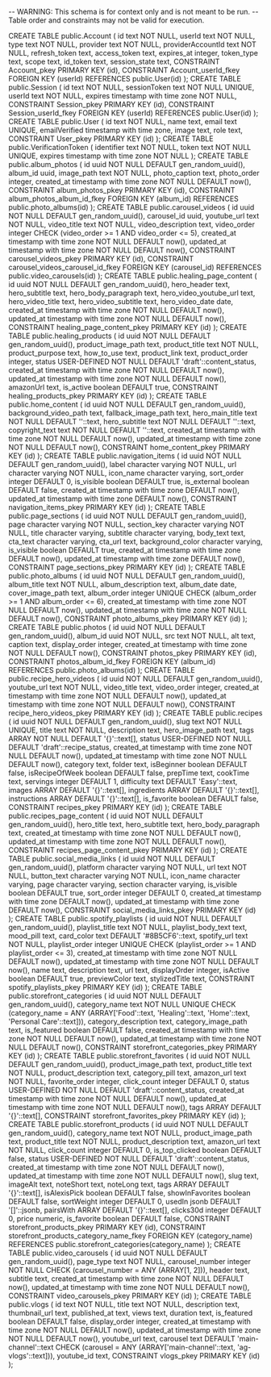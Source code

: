-- WARNING: This schema is for context only and is not meant to be run.
-- Table order and constraints may not be valid for execution.

CREATE TABLE public.Account (
  id text NOT NULL,
  userId text NOT NULL,
  type text NOT NULL,
  provider text NOT NULL,
  providerAccountId text NOT NULL,
  refresh_token text,
  access_token text,
  expires_at integer,
  token_type text,
  scope text,
  id_token text,
  session_state text,
  CONSTRAINT Account_pkey PRIMARY KEY (id),
  CONSTRAINT Account_userId_fkey FOREIGN KEY (userId) REFERENCES public.User(id)
);
CREATE TABLE public.Session (
  id text NOT NULL,
  sessionToken text NOT NULL UNIQUE,
  userId text NOT NULL,
  expires timestamp with time zone NOT NULL,
  CONSTRAINT Session_pkey PRIMARY KEY (id),
  CONSTRAINT Session_userId_fkey FOREIGN KEY (userId) REFERENCES public.User(id)
);
CREATE TABLE public.User (
  id text NOT NULL,
  name text,
  email text UNIQUE,
  emailVerified timestamp with time zone,
  image text,
  role text,
  CONSTRAINT User_pkey PRIMARY KEY (id)
);
CREATE TABLE public.VerificationToken (
  identifier text NOT NULL,
  token text NOT NULL UNIQUE,
  expires timestamp with time zone NOT NULL
);
CREATE TABLE public.album_photos (
  id uuid NOT NULL DEFAULT gen_random_uuid(),
  album_id uuid,
  image_path text NOT NULL,
  photo_caption text,
  photo_order integer,
  created_at timestamp with time zone NOT NULL DEFAULT now(),
  CONSTRAINT album_photos_pkey PRIMARY KEY (id),
  CONSTRAINT album_photos_album_id_fkey FOREIGN KEY (album_id) REFERENCES public.photo_albums(id)
);
CREATE TABLE public.carousel_videos (
  id uuid NOT NULL DEFAULT gen_random_uuid(),
  carousel_id uuid,
  youtube_url text NOT NULL,
  video_title text NOT NULL,
  video_description text,
  video_order integer CHECK (video_order >= 1 AND video_order <= 5),
  created_at timestamp with time zone NOT NULL DEFAULT now(),
  updated_at timestamp with time zone NOT NULL DEFAULT now(),
  CONSTRAINT carousel_videos_pkey PRIMARY KEY (id),
  CONSTRAINT carousel_videos_carousel_id_fkey FOREIGN KEY (carousel_id) REFERENCES public.video_carousels(id)
);
CREATE TABLE public.healing_page_content (
  id uuid NOT NULL DEFAULT gen_random_uuid(),
  hero_header text,
  hero_subtitle text,
  hero_body_paragraph text,
  hero_video_youtube_url text,
  hero_video_title text,
  hero_video_subtitle text,
  hero_video_date date,
  created_at timestamp with time zone NOT NULL DEFAULT now(),
  updated_at timestamp with time zone NOT NULL DEFAULT now(),
  CONSTRAINT healing_page_content_pkey PRIMARY KEY (id)
);
CREATE TABLE public.healing_products (
  id uuid NOT NULL DEFAULT gen_random_uuid(),
  product_image_path text,
  product_title text NOT NULL,
  product_purpose text,
  how_to_use text,
  product_link text,
  product_order integer,
  status USER-DEFINED NOT NULL DEFAULT 'draft'::content_status,
  created_at timestamp with time zone NOT NULL DEFAULT now(),
  updated_at timestamp with time zone NOT NULL DEFAULT now(),
  amazonUrl text,
  is_active boolean DEFAULT true,
  CONSTRAINT healing_products_pkey PRIMARY KEY (id)
);
CREATE TABLE public.home_content (
  id uuid NOT NULL DEFAULT gen_random_uuid(),
  background_video_path text,
  fallback_image_path text,
  hero_main_title text NOT NULL DEFAULT ''::text,
  hero_subtitle text NOT NULL DEFAULT ''::text,
  copyright_text text NOT NULL DEFAULT ''::text,
  created_at timestamp with time zone NOT NULL DEFAULT now(),
  updated_at timestamp with time zone NOT NULL DEFAULT now(),
  CONSTRAINT home_content_pkey PRIMARY KEY (id)
);
CREATE TABLE public.navigation_items (
  id uuid NOT NULL DEFAULT gen_random_uuid(),
  label character varying NOT NULL,
  url character varying NOT NULL,
  icon_name character varying,
  sort_order integer DEFAULT 0,
  is_visible boolean DEFAULT true,
  is_external boolean DEFAULT false,
  created_at timestamp with time zone DEFAULT now(),
  updated_at timestamp with time zone DEFAULT now(),
  CONSTRAINT navigation_items_pkey PRIMARY KEY (id)
);
CREATE TABLE public.page_sections (
  id uuid NOT NULL DEFAULT gen_random_uuid(),
  page character varying NOT NULL,
  section_key character varying NOT NULL,
  title character varying,
  subtitle character varying,
  body_text text,
  cta_text character varying,
  cta_url text,
  background_color character varying,
  is_visible boolean DEFAULT true,
  created_at timestamp with time zone DEFAULT now(),
  updated_at timestamp with time zone DEFAULT now(),
  CONSTRAINT page_sections_pkey PRIMARY KEY (id)
);
CREATE TABLE public.photo_albums (
  id uuid NOT NULL DEFAULT gen_random_uuid(),
  album_title text NOT NULL,
  album_description text,
  album_date date,
  cover_image_path text,
  album_order integer UNIQUE CHECK (album_order >= 1 AND album_order <= 6),
  created_at timestamp with time zone NOT NULL DEFAULT now(),
  updated_at timestamp with time zone NOT NULL DEFAULT now(),
  CONSTRAINT photo_albums_pkey PRIMARY KEY (id)
);
CREATE TABLE public.photos (
  id uuid NOT NULL DEFAULT gen_random_uuid(),
  album_id uuid NOT NULL,
  src text NOT NULL,
  alt text,
  caption text,
  display_order integer,
  created_at timestamp with time zone NOT NULL DEFAULT now(),
  CONSTRAINT photos_pkey PRIMARY KEY (id),
  CONSTRAINT photos_album_id_fkey FOREIGN KEY (album_id) REFERENCES public.photo_albums(id)
);
CREATE TABLE public.recipe_hero_videos (
  id uuid NOT NULL DEFAULT gen_random_uuid(),
  youtube_url text NOT NULL,
  video_title text,
  video_order integer,
  created_at timestamp with time zone NOT NULL DEFAULT now(),
  updated_at timestamp with time zone NOT NULL DEFAULT now(),
  CONSTRAINT recipe_hero_videos_pkey PRIMARY KEY (id)
);
CREATE TABLE public.recipes (
  id uuid NOT NULL DEFAULT gen_random_uuid(),
  slug text NOT NULL UNIQUE,
  title text NOT NULL,
  description text,
  hero_image_path text,
  tags ARRAY NOT NULL DEFAULT '{}'::text[],
  status USER-DEFINED NOT NULL DEFAULT 'draft'::recipe_status,
  created_at timestamp with time zone NOT NULL DEFAULT now(),
  updated_at timestamp with time zone NOT NULL DEFAULT now(),
  category text,
  folder text,
  isBeginner boolean DEFAULT false,
  isRecipeOfWeek boolean DEFAULT false,
  prepTime text,
  cookTime text,
  servings integer DEFAULT 1,
  difficulty text DEFAULT 'Easy'::text,
  images ARRAY DEFAULT '{}'::text[],
  ingredients ARRAY DEFAULT '{}'::text[],
  instructions ARRAY DEFAULT '{}'::text[],
  is_favorite boolean DEFAULT false,
  CONSTRAINT recipes_pkey PRIMARY KEY (id)
);
CREATE TABLE public.recipes_page_content (
  id uuid NOT NULL DEFAULT gen_random_uuid(),
  hero_title text,
  hero_subtitle text,
  hero_body_paragraph text,
  created_at timestamp with time zone NOT NULL DEFAULT now(),
  updated_at timestamp with time zone NOT NULL DEFAULT now(),
  CONSTRAINT recipes_page_content_pkey PRIMARY KEY (id)
);
CREATE TABLE public.social_media_links (
  id uuid NOT NULL DEFAULT gen_random_uuid(),
  platform character varying NOT NULL,
  url text NOT NULL,
  button_text character varying NOT NULL,
  icon_name character varying,
  page character varying,
  section character varying,
  is_visible boolean DEFAULT true,
  sort_order integer DEFAULT 0,
  created_at timestamp with time zone DEFAULT now(),
  updated_at timestamp with time zone DEFAULT now(),
  CONSTRAINT social_media_links_pkey PRIMARY KEY (id)
);
CREATE TABLE public.spotify_playlists (
  id uuid NOT NULL DEFAULT gen_random_uuid(),
  playlist_title text NOT NULL,
  playlist_body_text text,
  mood_pill text,
  card_color text DEFAULT '#8B5CF6'::text,
  spotify_url text NOT NULL,
  playlist_order integer UNIQUE CHECK (playlist_order >= 1 AND playlist_order <= 3),
  created_at timestamp with time zone NOT NULL DEFAULT now(),
  updated_at timestamp with time zone NOT NULL DEFAULT now(),
  name text,
  description text,
  url text,
  displayOrder integer,
  isActive boolean DEFAULT true,
  previewColor text,
  stylizedTitle text,
  CONSTRAINT spotify_playlists_pkey PRIMARY KEY (id)
);
CREATE TABLE public.storefront_categories (
  id uuid NOT NULL DEFAULT gen_random_uuid(),
  category_name text NOT NULL UNIQUE CHECK (category_name = ANY (ARRAY['Food'::text, 'Healing'::text, 'Home'::text, 'Personal Care'::text])),
  category_description text,
  category_image_path text,
  is_featured boolean DEFAULT false,
  created_at timestamp with time zone NOT NULL DEFAULT now(),
  updated_at timestamp with time zone NOT NULL DEFAULT now(),
  CONSTRAINT storefront_categories_pkey PRIMARY KEY (id)
);
CREATE TABLE public.storefront_favorites (
  id uuid NOT NULL DEFAULT gen_random_uuid(),
  product_image_path text,
  product_title text NOT NULL,
  product_description text,
  category_pill text,
  amazon_url text NOT NULL,
  favorite_order integer,
  click_count integer DEFAULT 0,
  status USER-DEFINED NOT NULL DEFAULT 'draft'::content_status,
  created_at timestamp with time zone NOT NULL DEFAULT now(),
  updated_at timestamp with time zone NOT NULL DEFAULT now(),
  tags ARRAY DEFAULT '{}'::text[],
  CONSTRAINT storefront_favorites_pkey PRIMARY KEY (id)
);
CREATE TABLE public.storefront_products (
  id uuid NOT NULL DEFAULT gen_random_uuid(),
  category_name text NOT NULL,
  product_image_path text,
  product_title text NOT NULL,
  product_description text,
  amazon_url text NOT NULL,
  click_count integer DEFAULT 0,
  is_top_clicked boolean DEFAULT false,
  status USER-DEFINED NOT NULL DEFAULT 'draft'::content_status,
  created_at timestamp with time zone NOT NULL DEFAULT now(),
  updated_at timestamp with time zone NOT NULL DEFAULT now(),
  slug text,
  imageAlt text,
  noteShort text,
  noteLong text,
  tags ARRAY DEFAULT '{}'::text[],
  isAlexisPick boolean DEFAULT false,
  showInFavorites boolean DEFAULT false,
  sortWeight integer DEFAULT 0,
  usedIn jsonb DEFAULT '[]'::jsonb,
  pairsWith ARRAY DEFAULT '{}'::text[],
  clicks30d integer DEFAULT 0,
  price numeric,
  is_favorite boolean DEFAULT false,
  CONSTRAINT storefront_products_pkey PRIMARY KEY (id),
  CONSTRAINT storefront_products_category_name_fkey FOREIGN KEY (category_name) REFERENCES public.storefront_categories(category_name)
);
CREATE TABLE public.video_carousels (
  id uuid NOT NULL DEFAULT gen_random_uuid(),
  page_type text NOT NULL,
  carousel_number integer NOT NULL CHECK (carousel_number = ANY (ARRAY[1, 2])),
  header text,
  subtitle text,
  created_at timestamp with time zone NOT NULL DEFAULT now(),
  updated_at timestamp with time zone NOT NULL DEFAULT now(),
  CONSTRAINT video_carousels_pkey PRIMARY KEY (id)
);
CREATE TABLE public.vlogs (
  id text NOT NULL,
  title text NOT NULL,
  description text,
  thumbnail_url text,
  published_at text,
  views text,
  duration text,
  is_featured boolean DEFAULT false,
  display_order integer,
  created_at timestamp with time zone NOT NULL DEFAULT now(),
  updated_at timestamp with time zone NOT NULL DEFAULT now(),
  youtube_url text,
  carousel text DEFAULT 'main-channel'::text CHECK (carousel = ANY (ARRAY['main-channel'::text, 'ag-vlogs'::text])),
  youtube_id text,
  CONSTRAINT vlogs_pkey PRIMARY KEY (id)
);